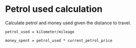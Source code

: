 # Petrol used calculation
Calculate petrol and money used given the distance to travel.

```petrol_used = kilometer/mileage``` 

```money_spent = petrol_used * current_petrol_price```